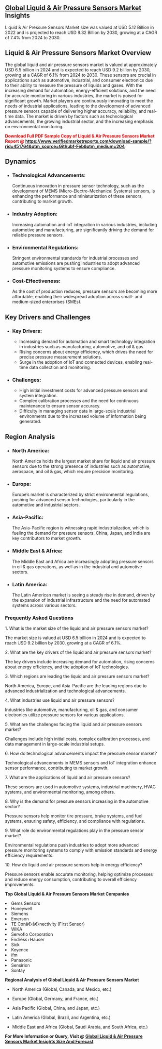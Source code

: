 <h2><a href="https://www.verifiedmarketreports.com/download-sample/?rid=451764&amp;utm_source=Githubf&amp;utm_medium=204" target="_blank">Global Liquid & Air Pressure Sensors Market</a> Insights</h2><p>Liquid & Air Pressure Sensors Market size was valued at USD 5.12 Billion in 2022 and is projected to reach USD 8.32 Billion by 2030, growing at a CAGR of 7.4% from 2024 to 2030.</p><p> <h2>Liquid & Air Pressure Sensors Market Overview</h2> <p>The global liquid and air pressure sensors market is valued at approximately USD 6.5 billion in 2024 and is expected to reach USD 9.2 billion by 2030, growing at a CAGR of 6.1% from 2024 to 2030. These sensors are crucial in applications such as automotive, industrial, and consumer electronics due to their ability to measure the pressure of liquids and gases. With the increasing demand for automation, energy-efficient solutions, and the need for accurate monitoring in various industries, the market is poised for significant growth. Market players are continuously innovating to meet the needs of industrial applications, leading to the development of advanced pressure sensors capable of delivering higher accuracy, reliability, and real-time data. The market is driven by factors such as technological advancements, the growing industrial sector, and the increasing emphasis on environmental monitoring.</p> <p><strong><p><span class=""><span style="color: #ff0000;"><strong>Download Full PDF Sample Copy of Liquid & Air Pressure Sensors Market Report</strong> @ </span><a href="https://www.verifiedmarketreports.com/download-sample/?rid=451764&amp;utm_source=Githubf-Feb&amp;utm_medium=204" target="_blank">https://www.verifiedmarketreports.com/download-sample/?rid=451764&amp;utm_source=Githubf-Feb&amp;utm_medium=204</a></span></p></strong></p> <h2>Dynamics</h2> <ul> <li><h3>Technological Advancements:</h3> Continuous innovation in pressure sensor technology, such as the development of MEMS (Micro-Electro-Mechanical Systems) sensors, is enhancing the performance and miniaturization of these sensors, contributing to market growth.</li> <li><h3>Industry Adoption:</h3> Increasing automation and IoT integration in various industries, including automotive and manufacturing, are significantly driving the demand for reliable pressure sensors.</li> <li><h3>Environmental Regulations:</h3> Stringent environmental standards for industrial processes and automotive emissions are pushing industries to adopt advanced pressure monitoring systems to ensure compliance.</li> <li><h3>Cost-Effectiveness:</h3> As the cost of production reduces, pressure sensors are becoming more affordable, enabling their widespread adoption across small- and medium-sized enterprises (SMEs).</li> </ul> <h2>Key Drivers and Challenges</h2> <ul> <li><h3>Key Drivers:</h3> <ul> <li>Increasing demand for automation and smart technology integration in industries such as manufacturing, automotive, and oil & gas.</li> <li>Rising concerns about energy efficiency, which drives the need for precise pressure measurement solutions.</li> <li>Surge in the adoption of IoT and connected devices, enabling real-time data collection and monitoring.</li> </ul> </li> <li><h3>Challenges:</h3> <ul> <li>High initial investment costs for advanced pressure sensors and system integration.</li> <li>Complex calibration processes and the need for continuous maintenance to ensure sensor accuracy.</li> <li>Difficulty in managing sensor data in large-scale industrial environments due to the increased volume of information being generated.</li> </ul> </li> </ul> <h2>Region Analysis</h2> <ul> <li><h3>North America:</h3> North America holds the largest market share for liquid and air pressure sensors due to the strong presence of industries such as automotive, aerospace, and oil & gas, which require precision monitoring.</li> <li><h3>Europe:</h3> Europe’s market is characterized by strict environmental regulations, pushing for advanced sensor technologies, particularly in the automotive and industrial sectors.</li> <li><h3>Asia-Pacific:</h3> The Asia-Pacific region is witnessing rapid industrialization, which is fueling the demand for pressure sensors. China, Japan, and India are key contributors to market growth.</li> <li><h3>Middle East & Africa:</h3> The Middle East and Africa are increasingly adopting pressure sensors in oil & gas operations, as well as in the industrial and automotive sectors.</li> <li><h3>Latin America:</h3> The Latin American market is seeing a steady rise in demand, driven by the expansion of industrial infrastructure and the need for automated systems across various sectors.</li> </ul> <h3>Frequently Asked Questions</h3> <p>1. What is the market size of the liquid and air pressure sensors market?</p> <p>The market size is valued at USD 6.5 billion in 2024 and is expected to reach USD 9.2 billion by 2030, growing at a CAGR of 6.1%.</p> <p>2. What are the key drivers of the liquid and air pressure sensors market?</p> <p>The key drivers include increasing demand for automation, rising concerns about energy efficiency, and the adoption of IoT technologies.</p> <p>3. Which regions are leading the liquid and air pressure sensors market?</p> <p>North America, Europe, and Asia-Pacific are the leading regions due to advanced industrialization and technological advancements.</p> <p>4. What industries use liquid and air pressure sensors?</p> <p>Industries like automotive, manufacturing, oil & gas, and consumer electronics utilize pressure sensors for various applications.</p> <p>5. What are the challenges facing the liquid and air pressure sensors market?</p> <p>Challenges include high initial costs, complex calibration processes, and data management in large-scale industrial setups.</p> <p>6. How do technological advancements impact the pressure sensor market?</p> <p>Technological advancements in MEMS sensors and IoT integration enhance sensor performance, contributing to market growth.</p> <p>7. What are the applications of liquid and air pressure sensors?</p> <p>These sensors are used in automotive systems, industrial machinery, HVAC systems, and environmental monitoring, among others.</p> <p>8. Why is the demand for pressure sensors increasing in the automotive sector?</p> <p>Pressure sensors help monitor tire pressure, brake systems, and fuel systems, ensuring safety, efficiency, and compliance with regulations.</p> <p>9. What role do environmental regulations play in the pressure sensor market?</p> <p>Environmental regulations push industries to adopt more advanced pressure monitoring systems to comply with emission standards and energy efficiency requirements.</p> <p>10. How do liquid and air pressure sensors help in energy efficiency?</p> <p>Pressure sensors enable accurate monitoring, helping optimize processes and reduce energy consumption, contributing to overall efficiency improvements.</p> </p><p><strong>Top Global Liquid & Air Pressure Sensors Market Companies</strong></p><div data-test-id=""><p><li>Gems Sensors</li><li> Honeywell</li><li> Siemens</li><li> Emerson</li><li> TE Conâ€‹â€‹nectivity (First Sensor)</li><li> WIKA</li><li> Servoflo Corporation</li><li> Endress+Hauser</li><li> Sick</li><li> Keyence</li><li> ifm</li><li> Panasonic</li><li> Sensirion</li><li> Sontay</li></p><div><strong>Regional Analysis of&nbsp;Global Liquid & Air Pressure Sensors Market</strong></div><ul><li dir="ltr"><p dir="ltr">North America&nbsp;(Global, Canada, and Mexico, etc.)</p></li><li dir="ltr"><p dir="ltr">Europe (Global, Germany, and France, etc.)</p></li><li dir="ltr"><p dir="ltr">Asia Pacific&nbsp;(Global, China, and Japan, etc.)</p></li><li dir="ltr"><p dir="ltr">Latin America&nbsp;(Global, Brazil, and Argentina, etc.)</p></li><li dir="ltr">Middle East and Africa&nbsp;(Global, Saudi Arabia, and South Africa, etc.)</li></ul><p><strong>For More Information or Query, Visit @&nbsp;</strong><strong><a href="https://www.verifiedmarketreports.com/product/liquid-air-pressure-sensors-market/?utm_source=Githubf&amp;utm_medium=204" target="_blank">Global Liquid & Air Pressure Sensors Market Insights Size And Forecast</a></strong></p></div>
